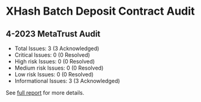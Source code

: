 # XHash Batch Deposit Contract Audit

## 4-2023 MetaTrust Audit

- Total Issues: 3 (3 Acknowledged)
- Critical lssues: 0 (0 Resolved)
- High risk Issues: 0 (0 Resolved)
- Medium risk Issues: 0 (0 Resolved)
- Low risk Issues: 0 (0 Resolved)
- Informational Issues: 3 (3 Acknowledged)

See [full report](XHash%20Batch%20Deposit%20Contract%20Audit%20Report.pdf) for more details.
